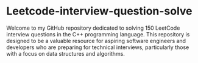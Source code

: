 # Leetcode-interview-question-solve
Welcome to my GitHub repository dedicated to solving 150 LeetCode interview questions in the C++ programming language. This repository is designed to be a valuable resource for aspiring software engineers and developers who are preparing for technical interviews, particularly those with a focus on data structures and algorithms.
